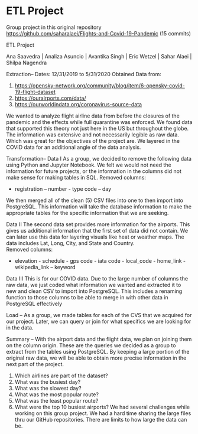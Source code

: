 # ETL Project
Group project in this original repository https://github.com/saharalaei/Flights-and-Covid-19-Pandemic (15 commits)

ETL Project

Ana Saavedra | Analiza Asuncio | Avantika Singh | Eric Wetzel | Sahar Alaei | Shilpa Nagendra


Extraction– 
Dates: 12/31/2019 to 5/31/2020
Obtained Data from: 
1.	https://opensky-network.org/community/blog/item/6-opensky-covid-19-flight-dataset
2.	https://ourairports.com/data/
3.	https://ourworldindata.org/coronavirus-source-data

We wanted to analyze flight airline data from before the closures of the pandemic and the effects while full quarantine was enforced. We found data that supported this theory not just here in the US but throughout the globe. The information was extensive and not necessarily legible as raw data. Which was great for the objectives of the project are.  We layered in the COVID data for an additional angle of the data analysis. 


Transformation– 
Data I
As a group, we decided to remove the following data using Python and Jupyter Notebook. We felt we would not need the information for future projects, or the information in the columns did not make sense for making tables in SQL.
Removed columns:
- registration – number - type code – day

We then merged all of the clean (5) CSV files into one to then import into PostgreSQL. This information will take the database information to make the appropriate tables for the specific information that we are seeking.

Data II
The second data set provides more information for the airports. This gives us additional information that the first set of data did not contain. We can later use this data for layering visuals like heat or weather maps. The data includes Lat, Long, City, and State and Country.  
Removed columns: 
- elevation - schedule - gps code - iata code - local_code - home_link - wikipedia_link – keyword

Data III
This is for our COVID data. Due to the large number of columns the raw data, we just coded what information we wanted and extracted it to new and clean CSV to import into PostgreSQL. This includes a renaming function to those columns to be able to merge in with other data in PostgreSQL effectively

Load – 
As a group, we made tables for each of the CVS that we acquired for our project. Later, we can query or join for what specifics we are looking for in the data. 




Summary – 
With the airport data and the flight data, we plan on joining them on the column origin. These are the queries we decided as a group to extract from the tables using PostgreSQL. By keeping a large portion of the original raw data, we will be able to obtain more precise information in the next part of the project. 
1.	Which airlines are part of the dataset?
2.	What was the busiest day?
3.	What was the slowest day?
4.	What was the most popular route?
5.	What was the least popular route?
6.	What were the top 10 busiest airports?
We had several challenges while working on this group project. We had a hard time sharing the large files thru our GitHub repositories. There are limits to how large the data can be. 


